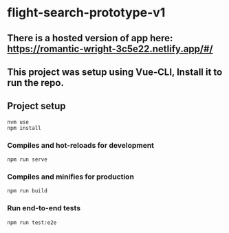 # flight-search-prototype-v1

## There is a hosted version of app here: https://romantic-wright-3c5e22.netlify.app/#/

## This project was setup using Vue-CLI, Install it to run the repo.

## Project setup
```
nvm use
npm install
```

### Compiles and hot-reloads for development
```
npm run serve
```

### Compiles and minifies for production
```
npm run build
```

### Run end-to-end tests
```
npm run test:e2e
```
